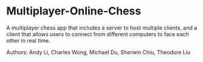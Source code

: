 # Multiplayer-Online-Chess
A multiplayer chess app that includes a server to host multiple clients, and a client that allows users to connect from different computers to face each other in real time.

Authors: Andy Li, Charles Wong, Michael Du, Sherwin Chiu, Theodore Liu
